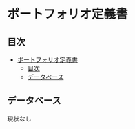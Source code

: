# ポートフォリオ定義書

## 目次

- [ポートフォリオ定義書](#ポートフォリオ定義書)
  - [目次](#目次)
  - [データベース](#データベース)

## データベース

現状なし
